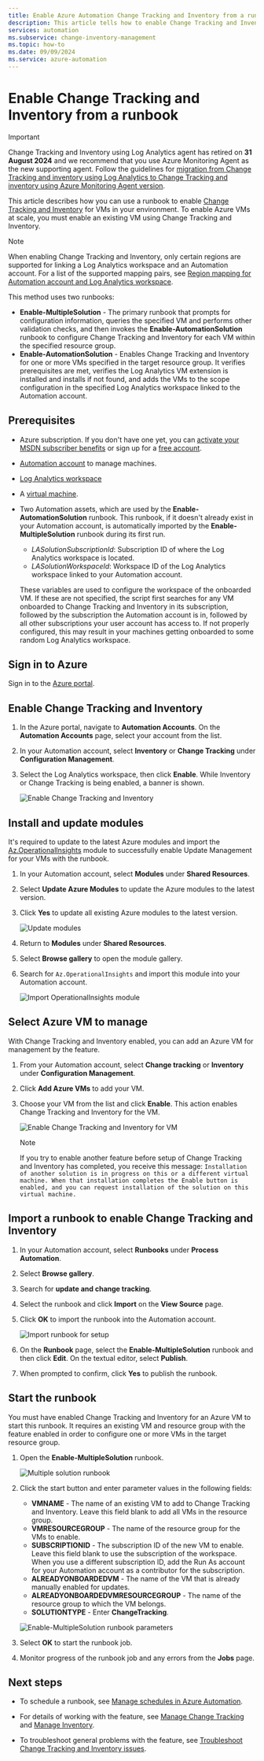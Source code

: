 ```yaml
---
title: Enable Azure Automation Change Tracking and Inventory from a runbook
description: This article tells how to enable Change Tracking and Inventory from a runbook.
services: automation
ms.subservice: change-inventory-management
ms.topic: how-to
ms.date: 09/09/2024
ms.service: azure-automation
---
```


# Enable Change Tracking and Inventory from a runbook

> [!Important]
> Change Tracking and Inventory using Log Analytics agent has retired on **31 August 2024** and we recommend that you use Azure Monitoring Agent as the new supporting agent. Follow the guidelines for  [migration from Change Tracking and inventory using Log Analytics to Change Tracking and inventory using Azure Monitoring Agent version](guidance-migration-log-analytics-monitoring-agent.md).

This article describes how you can use a runbook to enable [Change Tracking and Inventory](overview.md) for VMs in your environment. To enable Azure VMs at scale, you must enable an existing VM using Change Tracking and Inventory.

> [!NOTE]
> When enabling Change Tracking and Inventory, only certain regions are supported for linking a Log Analytics workspace and an Automation account. For a list of the supported mapping pairs, see [Region mapping for Automation account and Log Analytics workspace](../how-to/region-mappings.md).

This method uses two runbooks:

* **Enable-MultipleSolution** - The primary runbook that prompts for configuration information, queries the specified VM and performs other validation checks, and then invokes the **Enable-AutomationSolution** runbook to configure Change Tracking and Inventory for each VM within the specified resource group.
* **Enable-AutomationSolution** - Enables Change Tracking and Inventory for one or more VMs specified in the target resource group. It verifies prerequisites are met, verifies the Log Analytics VM extension is installed and installs if not found, and adds the VMs to the scope configuration in the specified Log Analytics workspace linked to the Automation account.

## Prerequisites

* Azure subscription. If you don't have one yet, you can [activate your MSDN subscriber benefits](https://azure.microsoft.com/pricing/member-offers/msdn-benefits-details/) or sign up for a [free account](https://azure.microsoft.com/free/?WT.mc_id=A261C142F).
* [Automation account](../automation-security-overview.md) to manage machines.
* [Log Analytics workspace](../../azure-monitor/logs/log-analytics-workspace-overview.md)
* A [virtual machine](/azure/virtual-machines/windows/quick-create-portal).
* Two Automation assets, which are used by the **Enable-AutomationSolution** runbook. This runbook, if it doesn't already exist in your Automation account, is automatically imported by the **Enable-MultipleSolution** runbook during its first run.
    * *LASolutionSubscriptionId*: Subscription ID of where the Log Analytics workspace is located.
    * *LASolutionWorkspaceId*: Workspace ID of the Log Analytics workspace linked to your Automation account.

    These variables are used to configure the workspace of the onboarded VM. If these are not specified, the script first searches for any VM onboarded to Change Tracking and Inventory in its subscription, followed by the subscription the Automation account is in, followed by all other subscriptions your user account has access to. If not properly configured, this may result in your machines getting onboarded to some random Log Analytics workspace.

## Sign in to Azure

Sign in to the [Azure portal](https://portal.azure.com).

## Enable Change Tracking and Inventory

1. In the Azure portal, navigate to **Automation Accounts**. On the **Automation Accounts** page, select your account from the list.

1. In your Automation account, select **Inventory** or **Change Tracking** under **Configuration Management**.

1. Select the Log Analytics workspace, then click **Enable**. While Inventory or Change Tracking is being enabled, a banner is shown.

    ![Enable Change Tracking and Inventory](media/enable-from-automation-account/enable-feature.png)

## Install and update modules

It's required to update to the latest Azure modules and import the [Az.OperationalInsights](/powershell/module/az.operationalinsights) module to successfully enable Update Management for your VMs with the runbook.

1. In your Automation account, select **Modules** under **Shared Resources**.

2. Select **Update Azure Modules** to update the Azure modules to the latest version.

3. Click **Yes** to update all existing Azure modules to the latest version.

    ![Update modules](media/enable-from-runbook/update-modules.png)

4. Return to **Modules** under **Shared Resources**.

5. Select **Browse gallery** to open the module gallery.

6. Search for `Az.OperationalInsights` and import this module into your Automation account.

    ![Import OperationalInsights module](media/enable-from-runbook/import-operational-insights-module.png)

## Select Azure VM to manage

With Change Tracking and Inventory enabled, you can add an Azure VM for management by the feature.

1. From your Automation account, select **Change tracking** or **Inventory** under **Configuration Management**.

2. Click **Add Azure VMs** to add your VM.

3. Choose your VM from the list and click **Enable**. This action enables Change Tracking and Inventory for the VM.

   ![Enable Change Tracking and Inventory for VM](media/enable-from-runbook/enable-azure-vm.png)

    > [!NOTE]
    > If you try to enable another feature before setup of Change Tracking and Inventory has completed, you receive this message: `Installation of another solution is in progress on this or a different virtual machine. When that installation completes the Enable button is enabled, and you can request installation of the solution on this virtual machine.`

## Import a runbook to enable Change Tracking and Inventory

1. In your Automation account, select **Runbooks** under **Process Automation**.

2. Select **Browse gallery**.

3. Search for **update and change tracking**.

4. Select the runbook and click **Import** on the **View Source** page.

5. Click **OK** to import the runbook into the Automation account.

   ![Import runbook for setup](media/enable-from-runbook/import-from-gallery.png)

6. On the **Runbook** page, select the **Enable-MultipleSolution** runbook and then click **Edit**. On the textual editor, select  **Publish**.

7. When prompted to confirm, click **Yes** to publish the runbook.

## Start the runbook

You must have enabled Change Tracking and Inventory for an Azure VM to start this runbook. It requires an existing VM and resource group with the feature enabled in order to configure one or more VMs in the target resource group.

1. Open the **Enable-MultipleSolution** runbook.

   ![Multiple solution runbook](media/enable-from-runbook/runbook-overview.png)

2. Click the start button and enter parameter values in the following fields:

   * **VMNAME** - The name of an existing VM to add to Change Tracking and Inventory. Leave this field blank to add all VMs in the resource group.
   * **VMRESOURCEGROUP** - The name of the resource group for the VMs to enable.
   * **SUBSCRIPTIONID** - The subscription ID of the new VM to enable. Leave this field blank to use the subscription of the workspace. When you use a different subscription ID, add the Run As account for your Automation account as a contributor for the subscription.
   * **ALREADYONBOARDEDVM** - The name of the VM that is already manually enabled for updates.
   * **ALREADYONBOARDEDVMRESOURCEGROUP** - The name of the resource group to which the VM belongs.
   * **SOLUTIONTYPE** - Enter **ChangeTracking**.

   ![Enable-MultipleSolution runbook parameters](media/enable-from-runbook/runbook-parameters.png)

3. Select **OK** to start the runbook job.

4. Monitor progress of the runbook job and any errors from the **Jobs** page.

## Next steps

* To schedule a runbook, see [Manage schedules in Azure Automation](../shared-resources/schedules.md).

* For details of working with the feature, see [Manage Change Tracking](manage-change-tracking.md) and [Manage Inventory](manage-inventory-vms.md).

* To troubleshoot general problems with the feature, see [Troubleshoot Change Tracking and Inventory issues](../troubleshoot/change-tracking.md).


